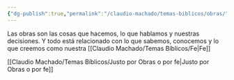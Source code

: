 ```yaml
---
{"dg-publish":true,"permalink":"/claudio-machado/temas-biblicos/obras/"}
---
```


Las obras son las cosas que hacemos, lo que hablamos y nuestras decisiones. Y todo está relacionado con lo que sabemos, conocemos y lo que creemos como nuestra [[Claudio Machado/Temas Bíblicos/Fe\|Fe]]

[[Claudio Machado/Temas Bíblicos/Justo por Obras o por fe\|Justo por Obras o por fe]]